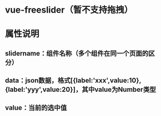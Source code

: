 # vue-freeslider（暂不支持拖拽）
# 属性说明
## slidername：组件名称（多个组件在同一个页面的区分）
## data：json数据，格式[{label:'xxx',value:10},{label:'yyy',value:20}]，其中value为Number类型
## value：当前的选中值
